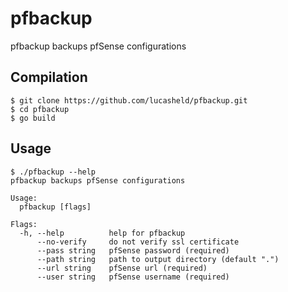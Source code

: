 pfbackup
========

pfbackup backups pfSense configurations

## Compilation
```console
$ git clone https://github.com/lucasheld/pfbackup.git
$ cd pfbackup
$ go build
```

## Usage
```console
$ ./pfbackup --help
pfbackup backups pfSense configurations

Usage:
  pfbackup [flags]

Flags:
  -h, --help          help for pfbackup
      --no-verify     do not verify ssl certificate
      --pass string   pfSense password (required)
      --path string   path to output directory (default ".")
      --url string    pfSense url (required)
      --user string   pfSense username (required)
```
